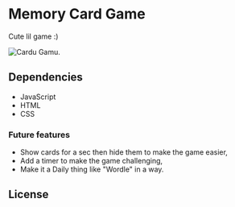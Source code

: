 # Memory Card Game
Cute lil game :)

![Cardu Gamu]("C:/Users/moham/OneDrive/Pictures/maryamiloveyou.png" "Cardu Gamu").

## Dependencies

- JavaScript
- HTML
- CSS

### Future features

- Show cards for a sec then hide them to make the game easier,
- Add a timer to make the game challenging,
- Make it a Daily thing like "Wordle" in a way.

## License
